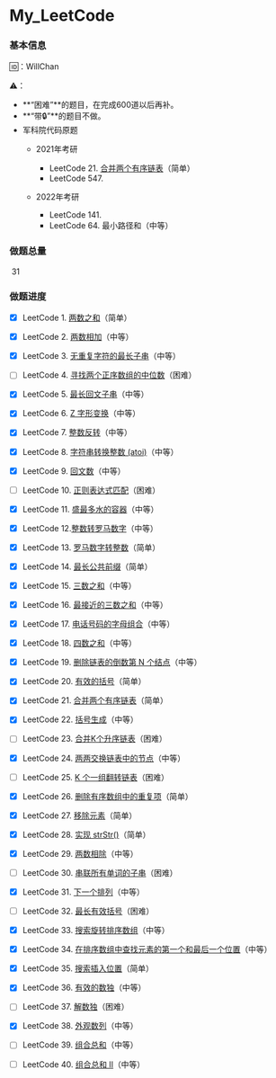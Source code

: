 # My_LeetCode

### 基本信息

🆔：WillChan

⚠️：

- **“困难”**的题目，在完成600道以后再补。
- **“带🔒”**的题目不做。
- 军科院代码原题
    - 2021年考研
        - LeetCode 21. [合并两个有序链表](https://leetcode-cn.com/problems/merge-two-sorted-lists)（简单）
        - LeetCode 547.  

    - 2022年考研
        - LeetCode 141.
        - LeetCode 64. 最小路径和（中等）


### 做题总量

​		31

### 做题进度

- [x] LeetCode 1. [两数之和](https://leetcode-cn.com/problems/two-sum)（简单）

- [x] LeetCode 2. [两数相加](https://leetcode-cn.com/problems/add-two-numbers)（中等）

- [x] LeetCode 3. [无重复字符的最长子串](https://leetcode-cn.com/problems/longest-substring-without-repeating-characters)（中等）

- [ ] LeetCode 4. [寻找两个正序数组的中位数](https://leetcode-cn.com/problems/median-of-two-sorted-arrays)（困难）

- [x] LeetCode 5. [最长回文子串](https://leetcode-cn.com/problems/longest-palindromic-substring)（中等）

- [x] LeetCode 6. [Z 字形变换](https://leetcode-cn.com/problems/zigzag-conversion)（中等）

- [x] LeetCode 7. [整数反转](https://leetcode-cn.com/problems/reverse-integer)（中等）

- [x] LeetCode 8. [字符串转换整数 (atoi)](https://leetcode-cn.com/problems/string-to-integer-atoi/)（中等）

- [x] LeetCode 9. [回文数](https://leetcode-cn.com/problems/palindrome-number)（中等）

- [ ] LeetCode 10. [正则表达式匹配](https://leetcode-cn.com/problems/regular-expression-matching)（困难）

- [x] LeetCode 11. [盛最多水的容器](https://leetcode-cn.com/problems/container-with-most-water)（中等）

- [x] LeetCode 12.[整数转罗马数字](https://leetcode-cn.com/problems/integer-to-roman)（中等）

- [x] LeetCode 13. [罗马数字转整数](https://leetcode-cn.com/problems/roman-to-integer)（简单）

- [x] LeetCode 14. [最长公共前缀](https://leetcode-cn.com/problems/longest-common-prefix)（简单）

- [x] LeetCode 15. [三数之和](https://leetcode-cn.com/problems/3sum)（中等）

- [x] LeetCode 16. [最接近的三数之和](https://leetcode-cn.com/problems/3sum-closest)（中等）

- [x] LeetCode 17. [电话号码的字母组合](https://leetcode-cn.com/problems/letter-combinations-of-a-phone-number)（中等）

- [x] LeetCode 18. [四数之和](https://leetcode-cn.com/problems/4sum)（中等）

- [x] LeetCode 19. [删除链表的倒数第 N 个结点](https://leetcode-cn.com/problems/remove-nth-node-from-end-of-list)（中等）

- [x] LeetCode 20. [有效的括号](https://leetcode-cn.com/problems/valid-parentheses)（简单）

- [x] LeetCode 21. [合并两个有序链表](https://leetcode-cn.com/problems/merge-two-sorted-lists)（简单）

- [x] LeetCode 22. [括号生成](https://leetcode-cn.com/problems/generate-parentheses)（中等）

- [ ] LeetCode 23. [合并K个升序链表](https://leetcode-cn.com/problems/merge-k-sorted-lists)（困难）

- [x] LeetCode 24. [两两交换链表中的节点](https://leetcode-cn.com/problems/swap-nodes-in-pairs)（中等）

- [ ] LeetCode 25. [K 个一组翻转链表](https://leetcode-cn.com/problems/reverse-nodes-in-k-group)（困难）

- [x] LeetCode 26. [删除有序数组中的重复项](https://leetcode-cn.com/problems/remove-duplicates-from-sorted-array)（简单）

- [x] LeetCode 27. [移除元素](https://leetcode-cn.com/problems/remove-element)（简单）

- [x] LeetCode 28. [实现 strStr()](https://leetcode-cn.com/problems/implement-strstr)（简单）

- [x] LeetCode 29. [两数相除](https://leetcode-cn.com/problems/divide-two-integers)（中等）

- [ ] LeetCode 30. [串联所有单词的子串](https://leetcode-cn.com/problems/substring-with-concatenation-of-all-words)（困难）

- [x] LeetCode 31. [下一个排列](https://leetcode-cn.com/problems/next-permutation)（中等）

- [ ] LeetCode 32. [最长有效括号](https://leetcode-cn.com/problems/longest-valid-parentheses)（困难）

- [x] LeetCode 33. [搜索旋转排序数组](https://leetcode-cn.com/problems/search-in-rotated-sorted-array)（中等）

- [x] LeetCode 34. [在排序数组中查找元素的第一个和最后一个位置](https://leetcode-cn.com/problems/find-first-and-last-position-of-element-in-sorted-array/)（中等）

- [x] LeetCode 35. [搜索插入位置](https://leetcode-cn.com/problems/search-insert-position)（简单）

- [x] LeetCode 36. [有效的数独](https://leetcode-cn.com/problems/valid-sudoku)（中等）

- [ ] LeetCode 37. [解数独](https://leetcode-cn.com/problems/sudoku-solver)（困难）

- [x] LeetCode 38.  [外观数列](https://leetcode-cn.com/problems/count-and-say)（中等）

- [ ] LeetCode 39.  [组合总和](https://leetcode-cn.com/problems/combination-sum)（中等）

- [ ] LeetCode 40.  [组合总和 II](https://leetcode-cn.com/problems/combination-sum-ii)（中等）

    
